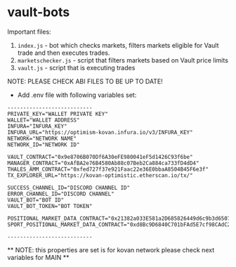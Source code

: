 # vault-bots

Important files:

1. `index.js` - bot which checks markets, filters markets eligible for Vault trade and then executes trades.
2. `marketschecker.js` - script that filters markets based on Vault price limits
3. `vault.js` - script that is executing trades

NOTE: PLEASE CHECK ABI FILES TO BE UP TO DATE!

- Add .env file with following variables set:

```
---------------------------
PRIVATE_KEY="WALLET PRIVATE KEY"
WALLET="WALLET ADDRESS"
INFURA="INFURA_KEY"
INFURA_URL="https://optimism-kovan.infura.io/v3/INFURA_KEY"
NETWORK="NETWORK NAME"
NETWORK_ID="NETWORK ID"

VAULT_CONTRACT="0x9e8706B070Df6A30eFE980041eF5d1426C93f6be"
MANAGER_CONTRACT="0xAfBA2e76B4580Ab88c07Beb2Ca884ca733fD4dD4"
THALES_AMM_CONTRACT="0xfed727f37e921Faac22e36E0bbaA8504B45F6e3f"
TX_EXPLORER_URL="https://kovan-optimistic.etherscan.io/tx/"

SUCCESS_CHANNEL_ID="DISCORD CHANNEL ID"
ERROR_CHANNEL_ID="DISCORD CHANNEL"
VAULT_BOT="BOT ID"
VAULT_BOT_TOKEN="BOT TOKEN"

POSITIONAL_MARKET_DATA_CONTRACT="0x21382a033E581a2D685826449d6c9b3d6507e23C"
SPORT_POSITIONAL_MARKET_DATA_CONTRACT="0xd8Bc9D6840C701bFAd5E7cf98CAdC2ee637c0701"

---------------------------
```

** NOTE: this properties are set is for kovan network please check next variables for MAIN **
